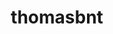 ---
title: thomasbnt
github: https://github.com/thomasbnt
mode: dark
transition: 3s
archetype:
  - Little Bit of Everything
---